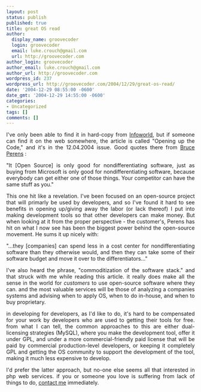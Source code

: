 ```yaml
---
layout: post
status: publish
published: true
title: great OS read
author:
  display_name: groovecoder
  login: groovecoder
  email: luke.crouch@gmail.com
  url: http://groovecoder.com
author_login: groovecoder
author_email: luke.crouch@gmail.com
author_url: http://groovecoder.com
wordpress_id: 237
wordpress_url: http://groovecoder.com/2004/12/29/great-os-read/
date: '2004-12-29 08:55:00 -0600'
date_gmt: '2004-12-29 14:55:00 -0600'
categories:
- Uncategorized
tags: []
comments: []
---
```

<div style="text-align: justify;">I've only been able to find it in hard-copy from <a href="http://www.infoworld.com">Infoworld</a>, but if someone can find it on the web somewhere, the article is called "Opening up the Code," and it's in the 12.04.2004 issue. Good quotes there from <a href="http://perens.com/">Bruce Perens</a> :</p>
<p>"It [Open Source] is only good for nondifferentiating software, just as buying from Microsoft is only good for nondifferentiating software, because everybody can get either one of those things. Your competitor can have the same stuff as you."</p>
<p>This one hit like a revelation. I've been focused on an open-source project that will primarly be used by developers, and so I've found it hard to see benefits in opening up/giving away the labor (or lack thereof) I put into making development tools so that other developers can make money. But when looking at it from the proper perspective  - the customer's, Perens has hit on what I now see has been the biggest power behind the open-source movement. He sums it up nicely with:</p>
<p>"...they [companies] can spend less in a cost center for nondifferentiating software than they otherwise would, and then they can take some of their software budget and move it over to the differentiators..."</p>
<p>I've also heard the phrase, "commoditization of the software stack." and that struck with me while reading this article. it really does make all the sense in the world for <span style="font-style: italic;">customers </span>to use open-source software where they can. and the most valuable services will be those of analyzing a companies systems and advising when to apply OS, when to do in-house, and when to buy proprietary.</p>
<p>in developing for developers, as I'd like to do, it's hard to be compensated for your work by developers who are used to getting their tools for free. from what I can tell, the common approaches to this are either dual-licensing strategies (MySQL), where you make the development tool, offer it under GPL, and under a more commercial-friendly paid license that will be paid by commercial production-level developers, or keeping it completely GPL and getting the OS community to support the development of the tool, making it much less expensive to develop.</p>
<p>I'd prefer the latter approach, but no-one else seems all that interested in php web services. if you or someone you love is suffering from lack of things to do, <a href="mailto:luke.crouch@gmail.com">contact me</a> immediately.<br />
</div>
